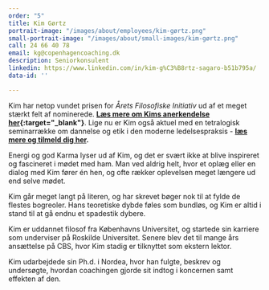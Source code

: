 ```yaml
---
order: "5"
title: Kim Gørtz
portrait-image: "/images/about/employees/kim-gørtz.png"
small-portrait-image: "/images/about/small-images/kim-gørtz.png"
call: 24 66 40 78
email: kg@copenhagencoaching.dk
description: Seniorkonsulent
linkedin: https://www.linkedin.com/in/kim-g%C3%B8rtz-sagaro-b51b795a/
data-id: ''

---
```


Kim har netop vundet prisen for *Årets Filosofiske Initiativ* ud af et meget stærkt felt af nominerede. **[Læs mere om Kims anerkendelse her](https://dsfp.dk/){:target="_blank"}**. Lige nu er Kim også aktuel med en tetralogisk seminarrække om dannelse og etik i den moderne ledelsespraksis - **[læs mere og tilmeld dig her](/inspiration/seminar-med-kim/).**

Energi og god Karma lyser ud af Kim, og det er svært ikke at blive inspireret og fascineret i mødet med ham. Man ved aldrig helt, hvor et oplæg eller en dialog med Kim fører én hen, og ofte rækker oplevelsen meget længere ud end selve mødet.

Kim går meget langt på literen, og har skrevet bøger nok til at fylde de flestes bogreoler. Hans teoretiske dybde føles som bundløs, og Kim er altid i stand til at gå endnu et spadestik dybere.

Kim er uddannet filosof fra Københavns Universitet, og startede sin karriere som underviser på Roskilde Universitet. Senere blev det til mange års ansættelse på CBS, hvor Kim stadig er tilknyttet som ekstern lektor.

Kim udarbejdede sin Ph.d. i Nordea, hvor han fulgte, beskrev og undersøgte, hvordan coachingen gjorde sit indtog i koncernen samt effekten af den.